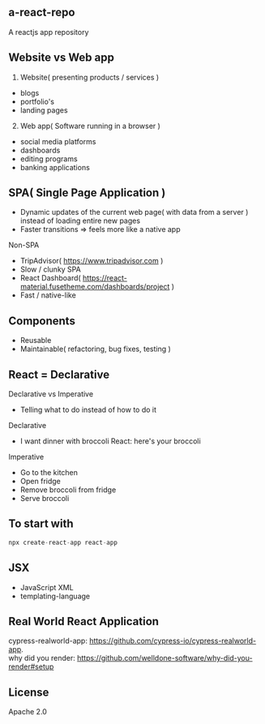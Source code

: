 ## a-react-repo
A reactjs app repository

## Website vs Web app
1. Website( presenting products / services )
- blogs
- portfolio's
- landing pages

2. Web app( Software running in a browser )
- social media platforms
- dashboards
- editing programs
- banking applications

## SPA( Single Page Application )
- Dynamic updates of the current web page( with data from a server ) instead of loading entire new pages
- Faster transitions => feels more like a native app

Non-SPA
- TripAdvisor( https://www.tripadvisor.com )
- Slow / clunky
SPA
- React Dashboard( https://react-material.fusetheme.com/dashboards/project )
- Fast / native-like

## Components
- Reusable
- Maintainable( refactoring, bug fixes, testing )

## React = Declarative
Declarative vs Imperative
- Telling what to do instead of how to do it

Declarative
- I want dinner with broccoli
React: here's your broccoli

Imperative
- Go to the kitchen
- Open fridge
- Remove broccoli from fridge
- Serve broccoli

## To start with
```js
npx create-react-app react-app
```

## JSX
- JavaScript XML
- templating-language

## Real World React Application
cypress-realworld-app: https://github.com/cypress-io/cypress-realworld-app.  
why did you render: https://github.com/welldone-software/why-did-you-render#setup

## License
Apache 2.0
